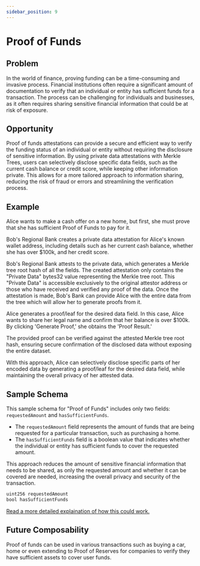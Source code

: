 ```yaml
---
sidebar_position: 9
---
```


# Proof of Funds

## Problem
In the world of finance, proving funding can be a time-consuming and invasive process. Financial institutions often require a significant amount of documentation to verify that an individual or entity has sufficient funds for a transaction. The process can be challenging for individuals and businesses, as it often requires sharing sensitive financial information that could be at risk of exposure.

## Opportunity
Proof of funds attestations can provide a secure and efficient way to verify the funding status of an individual or entity without requiring the disclosure of sensitive information. By using private data attestations with Merkle Trees, users can selectively disclose specific data fields, such as the current cash balance or credit score, while keeping other information private. This allows for a more tailored approach to information sharing, reducing the risk of fraud or errors and streamlining the verification process.

## Example
Alice wants to make a cash offer on a new home, but first, she must prove that she has sufficient Proof of Funds to pay for it.

Bob's Regional Bank creates a private data attestation for Alice's known wallet address, including details such as her current cash balance, whether she has over $100k, and her credit score.

Bob's Regional Bank attests to the private data, which generates a Merkle tree root hash of all the fields. The created attestation only contains the "Private Data" bytes32 value representing the Merkle tree root. This "Private Data" is accessible exclusively to the original attestor address or those who have received and verified any proof of the data. Once the attestation is made, Bob's Bank can provide Alice with the entire data from the tree which will allow her to generate proofs from it.

Alice generates a proof/leaf for the desired data field. In this case, Alice wants to share her legal name and confirm that her balance is over $100k. By clicking 'Generate Proof,' she obtains the 'Proof Result.'

The provided proof can be verified against the attested Merkle tree root hash, ensuring secure confirmation of the disclosed data without exposing the entire dataset.

With this approach, Alice can selectively disclose specific parts of her encoded data by generating a proof/leaf for the desired data field, while maintaining the overall privacy of her attested data.


## Sample Schema
This sample schema for "Proof of Funds" includes only two fields: `requestedAmount` and `hasSufficientFunds`.

- The `requestedAmount` field represents the amount of funds that are being requested for a particular transaction, such as purchasing a home.
- The `hasSufficientFunds` field is a boolean value that indicates whether the individual or entity has sufficient funds to cover the requested amount.

This approach reduces the amount of sensitive financial information that needs to be shared, as only the requested amount and whether it can be covered are needed, increasing the overall privacy and security of the transaction.

```jsx
uint256 requestedAmount
bool hasSufficientFunds
```

[Read a more detailed explaination of how this could work.](https://mirror.xyz/0xeee68aECeB4A9e9f328a46c39F50d83fA0239cDF/BiFUEFJKo6ZsIvPwsP9WPC2UZX0-x_9BdtrvmQo1FwY)

## Future Composability 
Proof of funds can be used in various transactions such as buying a car, home or even extending to Proof of Reserves for companies to verify they have sufficient assets to cover user funds.